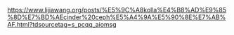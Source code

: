 https://www.lijiawang.org/posts/%E5%9C%A8kolla%E4%B8%AD%E9%85%8D%E7%BD%AEcinder%20ceph%E5%A4%9A%E5%90%8E%E7%AB%AF.html?tdsourcetag=s_pcqq_aiomsg